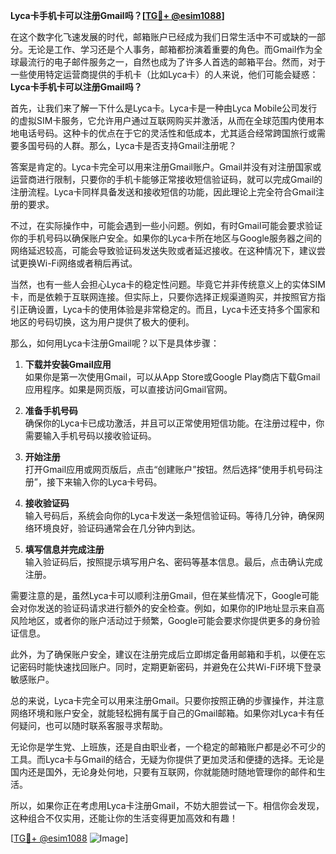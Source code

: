 **Lyca卡手机卡可以注册Gmail吗？[[TG💪+ @esim1088](https://t.me/s/esim1088)]**

在这个数字化飞速发展的时代，邮箱账户已经成为我们日常生活中不可或缺的一部分。无论是工作、学习还是个人事务，邮箱都扮演着重要的角色。而Gmail作为全球最流行的电子邮件服务之一，自然也成为了许多人首选的邮箱平台。然而，对于一些使用特定运营商提供的手机卡（比如Lyca卡）的人来说，他们可能会疑惑：**Lyca卡手机卡可以注册Gmail吗？**

首先，让我们来了解一下什么是Lyca卡。Lyca卡是一种由Lyca Mobile公司发行的虚拟SIM卡服务，它允许用户通过互联网购买并激活，从而在全球范围内使用本地电话号码。这种卡的优点在于它的灵活性和低成本，尤其适合经常跨国旅行或需要多国号码的人群。那么，Lyca卡是否支持Gmail注册呢？

答案是肯定的。Lyca卡完全可以用来注册Gmail账户。Gmail并没有对注册国家或运营商进行限制，只要你的手机卡能够正常接收短信验证码，就可以完成Gmail的注册流程。Lyca卡同样具备发送和接收短信的功能，因此理论上完全符合Gmail注册的要求。

不过，在实际操作中，可能会遇到一些小问题。例如，有时Gmail可能会要求验证你的手机号码以确保账户安全。如果你的Lyca卡所在地区与Google服务器之间的网络延迟较高，可能会导致验证码发送失败或者延迟接收。在这种情况下，建议尝试更换Wi-Fi网络或者稍后再试。

当然，也有一些人会担心Lyca卡的稳定性问题。毕竟它并非传统意义上的实体SIM卡，而是依赖于互联网连接。但实际上，只要你选择正规渠道购买，并按照官方指引正确设置，Lyca卡的使用体验是非常稳定的。而且，Lyca卡还支持多个国家和地区的号码切换，这为用户提供了极大的便利。

那么，如何用Lyca卡注册Gmail呢？以下是具体步骤：

1. **下载并安装Gmail应用**  
   如果你是第一次使用Gmail，可以从App Store或Google Play商店下载Gmail应用程序。如果是网页版，可以直接访问Gmail官网。

2. **准备手机号码**  
   确保你的Lyca卡已成功激活，并且可以正常使用短信功能。在注册过程中，你需要输入手机号码以接收验证码。

3. **开始注册**  
   打开Gmail应用或网页版后，点击“创建账户”按钮。然后选择“使用手机号码注册”，接下来输入你的Lyca卡号码。

4. **接收验证码**  
   输入号码后，系统会向你的Lyca卡发送一条短信验证码。等待几分钟，确保网络环境良好，验证码通常会在几分钟内到达。

5. **填写信息并完成注册**  
   输入验证码后，按照提示填写用户名、密码等基本信息。最后，点击确认完成注册。

需要注意的是，虽然Lyca卡可以顺利注册Gmail，但在某些情况下，Google可能会对你发送的验证码请求进行额外的安全检查。例如，如果你的IP地址显示来自高风险地区，或者你的账户活动过于频繁，Google可能会要求你提供更多的身份验证信息。

此外，为了确保账户安全，建议在注册完成后立即绑定备用邮箱和手机，以便在忘记密码时能快速找回账户。同时，定期更新密码，并避免在公共Wi-Fi环境下登录敏感账户。

总的来说，Lyca卡完全可以用来注册Gmail。只要你按照正确的步骤操作，并注意网络环境和账户安全，就能轻松拥有属于自己的Gmail邮箱。如果你对Lyca卡有任何疑问，也可以随时联系客服寻求帮助。

无论你是学生党、上班族，还是自由职业者，一个稳定的邮箱账户都是必不可少的工具。而Lyca卡与Gmail的结合，无疑为你提供了更加灵活和便捷的选择。无论是国内还是国外，无论身处何地，只要有互联网，你就能随时随地管理你的邮件和生活。

所以，如果你正在考虑用Lyca卡注册Gmail，不妨大胆尝试一下。相信你会发现，这种组合不仅实用，还能让你的生活变得更加高效和有趣！

[[TG💪+ @esim1088](https://t.me/s/esim1088) ![Image](https://i.postimg.cc/4NQfJmqS/Snipaste-2025-05-13-00-14-12.png)]